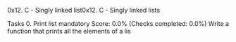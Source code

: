 0x12. C - Singly linked list0x12. C - Singly linked lists

Tasks
0. Print list
mandatory
Score: 0.0% (Checks completed: 0.0%)
Write a function that prints all the elements of a lis
